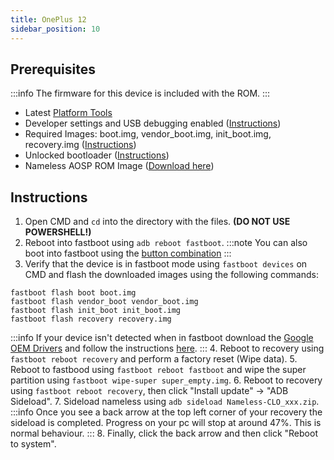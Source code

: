```yaml
---
title: OnePlus 12
sidebar_position: 10
---
```


## Prerequisites

:::info
The firmware for this device is included with the ROM.
:::

- Latest [Platform Tools](/docs/faq.md#links)
- Developer settings and USB debugging enabled ([Instructions](/docs/faq.md#enabling-developer-options))
- Required Images: boot.img, vendor_boot.img, init_boot.img, recovery.img ([Instructions](/docs/getting-started/downloads/oneplus/waffle.md))
- Unlocked bootloader ([Instructions](/docs/faq.md#how-to-unlock-bootloader))
- Nameless AOSP ROM Image ([Download here](/docs/getting-started/downloads/oneplus/waffle.md))

## Instructions

1. Open CMD and `cd` into the directory with the files. **(DO NOT USE POWERSHELL!)**
2. Reboot into fastboot using `adb reboot fastboot`.
:::note
You can also boot into fastboot using the [button combination](/docs/faq.md#button-combinations)
:::
3. Verify that the device is in fastboot mode using `fastboot devices` on CMD and flash the downloaded images using the following commands:
```
fastboot flash boot boot.img
fastboot flash vendor_boot vendor_boot.img
fastboot flash init_boot init_boot.img
fastboot flash recovery recovery.img
```
:::info
If your device isn't detected when in fastboot download the [Google OEM Drivers](/docs/faq.md#links) and follow the instructions [here](/docs/faq.md#installing-google-usb-drivers).
:::
4. Reboot to recovery using `fastboot reboot recovery` and perform a factory reset (Wipe data).
5. Reboot to fastbood using `fastboot reboot fastboot` and wipe the super partition using `fastboot wipe-super super_empty.img`.
6. Reboot to recovery using `fastboot reboot recovery`, then click "Install update" -> "ADB Sideload".
7. Sideload nameless using `adb sideload Nameless-CLO_xxx.zip`.
:::info
Once you see a back arrow at the top left corner of your recovery the sideload is completed. Progress on your pc will stop at around 47%. This is normal behaviour.
:::
8. Finally, click the back arrow and then click "Reboot to system".
